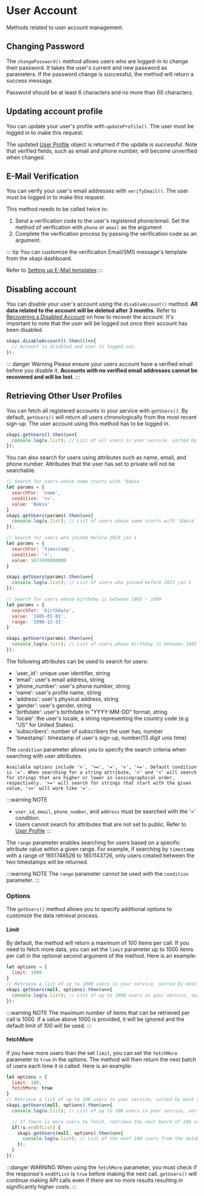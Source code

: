 # User Account

Methods related to user account management.

## Changing Password

The `changePassword()` method allows users who are logged-in to change their password. It takes the user's current and new password as parameters. If the password change is successful, the method will return a success message.

Password should be at least 6 characters and no more than 60 characters.

<CodeSwitcher :languages="{js:'Using JavaScript',form:'Using Forms'}">
<template v-slot:js>

``` js
let params = {
    current_password: 'current password',
    new_password: 'new password'
}

skapi.changePassword(params)
  .then(res => {
    console.log({res}); // SUCCESS: Password has been changed.
  })
  .catch(err => {
    console.log({err});
  });
```

</template>
<template v-slot:form>

```html
<form onsubmit="skapi.changePassword(event, 
    { 
        response: (res) => {console.log({res})}, // response runs if successful
        onerror: err => console.log({err}) // onerror runs if fail
    })">
    <input id="password" type="password" name="current_password" placeholder="Current Password" required>
    <br>
    <input id="password" type="password" name="new_password" placeholder="New Password" required>
    <br>
    <input type="submit" value="Change Password">
</form>
```

</template>
</CodeSwitcher>

## Updating account profile

You can update your user's profile with `updateProfile()`. The user must be logged in to make this request.

The updated [User Profile](/data-types/#user-profile) object is returned if the update is successful. Note that verified fields, such as email and phone number, will become unverified when changed.

<CodeSwitcher :languages="{js:'Using JavaScript',form:'Using Forms'}">
<template v-slot:js>

``` js
let updates = {
    name: 'New name',
    // email, // The user's login email address. The email will be unverified if it is changed.
    // address, // The user's address.
    // gender, // The user's gender. Can be "female" or "male", or other values if neither of these are applicable.
    // birthdate, // The user's birthdate in the format "YYYY-MM-DD".
    // phone_number, // The user's phone number.
    // email_public, // The user's email is public if this is set to true. The email should be verified.
    // phone_number_public, // The user's phone number is public if this is set to true. The phone number should be verified.
    // address_public, // The user's address is public if this is set to true.
    // gender_public, // The user's gender is public if this is set to true.
    // birthdate_public, // The user's birthdate is public if this is set to true.
};

skapi.updateProfile(updates)
  .then(res => {
    console.log({res}); // User's name is updated.
  })
  .catch(err => {
    console.log({err});
  });
```
</template>
<template v-slot:form>

```html
<form onsubmit="skapi.updateProfile(event, 
    { 
        response: (res) => {console.log({res})}, // response runs if successful
        onerror: err => console.log({err}) // onerror runs if fail
    })">
    <input type="text" name="name" placeholder="Name" required>
    <span onclick="requestCode()" style="cursor: pointer; text-decoration: underline;">Request Code</span>
    <br>
    <input type="submit" value="Update Profile">
</form>
<script>
    function requestCode() {
        skapi.verifyEmail()
          .then((res) => console.log({res}))
          .catch(err => console.log({err}));
    }
</script>
```

</template>
</CodeSwitcher>

## E-Mail Verification

You can verify your user's email addresses with `verifyEmail()`. The user must be logged in to make this request.

This method needs to be called twice to:

1. Send a verification code to the user's registered phone/email. Set the method of verification with `phone` or `email` as the argument
2. Complete the verification process by passing the verification code as an argument.

<CodeSwitcher :languages="{js:'Using JavaScript',form:'Using Forms'}">
<template v-slot:js>

``` js
async function verifyEmail() {
  // Send verification code to user's E-Mail
  await skapi.verifyEmail(); // 'SUCCESS: Verification code has been sent.'
  
  // Prompt user to enter the verification code
  let code = prompt('Enter the verification code:');
  
  // Verify E-Mail with the code
  await skapi.verifyEmail({ code }); // `SUCCESS: "email" is verified.`
  
  // E-Mail is now verified
  console.log('E-Mail verified');
}
```
</template>
<template v-slot:form>

```html
<form onsubmit="skapi.verifyEmail(event, 
    { 
        response: (res) => {console.log({res})}, // response runs if successful
        onerror: err => console.log({err}) // onerror runs if fail
    })">
    <input type="text" name="code" required>
    <br>
    <input type="submit" value="Verify Email">
</form>
```

</template>
</CodeSwitcher>

::: tip
You can customize the verification Email/SMS message's template from the skapi dashboard.

Refer to [Setting up E-Mail templates]()
:::


## Disabling account

You can disable your user's account using the `disableAccount()` method. **All data related to the account will be deleted after 3 months**. Refer to [Recovering a Disabled Account](/authentication/#recovering-a-disabled-account) on how to recover the account. It's important to note that the user will be logged out once their account has been disabled.

``` js
skapi.disableAccount().then(()=>{
  // Account is disabled and user is logged out.
});
```

::: danger Warning
Please ensure your users account have a verified email before you disable it. **Accounts with no verified email addresses cannot be recovered and will be lost**.
:::

## Retrieving Other User Profiles

You can fetch all registered accounts in your service with `getUsers()`. By default, `getUsers()` will return all users chronologically from the most recent sign-up. The user account using this method has to be logged in.

```js
skapi.getUsers().then(u=>{
  console.log(u.list); // List of all users in your service, sorted by most recent sign-up date.
});
```

You can also search for users using attributes such as name, email, and phone number. Attributes that the user has set to private will not be searchable.

```js
// Search for users whose name starts with 'Baksa'
let params = {
  searchFor: 'name',
  condition: '>=',
  value: 'Baksa'
}
skapi.getUsers(params).then(u=>{
  console.log(u.list); // List of users whose name starts with 'Baksa'
});

// Search for users who joined before 2023 jan 1
let params = {
  searchFor: 'timestamp',
  condition: '<',
  value: 1672498800000
}

skapi.getUsers(params).then(u=>{
  console.log(u.list); // List of users who joined before 2023 jan 1
});

// Search for users whose birthday is between 1985 ~ 1990
let params = {
  searchFor: 'birthdate',
  value: '1985-01-01',
  range: '1990-12-31'
}

skapi.getUsers(params).then(u=>{
  console.log(u.list); // List of users whose birthday is between 1985 ~ 1990
});
```

The following attributes can be used to search for users:

- 'user_id': unique user identifier, string
- 'email': user's email address, string
- 'phone_number': user's phone number, string
- 'name': user's profile name, string
- 'address': user's physical address, string
- 'gender': user's gender, string
- 'birthdate': user's birthdate in "YYYY-MM-DD" format, string
- 'locale': the user's locale, a string representing the country code (e.g "US" for United States).
- 'subscribers': number of subscribers the user has, number
- 'timestamp': timestamp of user's sign-up, number(13 digit unix time)

The `condition` parameter allows you to specify the search criteria when searching with user attributes. 

```
Available options include '>', '>=', '=', '<', '<='. Default condition is '='. When searching for a string attribute, '>' and '<' will search for strings that are higher or lower in lexicographical order, respectively. '>=' will search for strings that start with the given value, '<=' will work like '='.
```

:::warning NOTE
- `user_id`, `email`, `phone_number`, and `address` must be searched with the '=' condition.
- Users cannot search for attributes that are not set to public. Refer to [User Profile](/data-types/#user-profile)
:::

The `range` parameter enables searching for users based on a specific attribute value within a given range. For example, if searching by `timestamp` with a range of 1651748526 to 1651143726, only users created between the two timestamps will be returned. 

:::warning NOTE
The `range` parameter cannot be used with the `condition` parameter.
:::

### Options

The `getUsers()` method allows you to specify additional options to customize the data retrieval process.

#### Limit
By default, the method will return a maximum of 100 items per call. If you need to fetch more data, you can set the `limit` parameter up to 1000 items per call in the optional second argument of the method. Here is an example:

```js
let options = {
  limit: 1000
}
// Retrieve a list of up to 1000 users in your service, sorted by most recent sign-up date.
skapi.getUsers(null, options).then(u=>{
  console.log(u.list); // List of up to 1000 users in your service, sorted by most recent sign-up date.
});
```
:::warning NOTE
The maximum number of items that can be retrieved per call is 1000. If a value above 1000 is provided, it will be ignored and the default limit of 100 will be used.
:::


#### fetchMore
If you have more users than the set `limit`, you can set the `fetchMore` parameter to `true` in the options. The method will then return the next batch of users each time it is called. Here is an example:

``` js
let options = {
  limit: 100,
  fetchMore: true
}
// Retrieve a list of up to 100 users in your service, sorted by most recent sign-up date.
skapi.getUsers(null, options).then(u=>{
  console.log(u.list); // List of up to 100 users in your service, sorted by most recent sign-up date.

  // If there is more users to fetch, retrieve the next batch of 100 users
  if(!u.endOfList) {
    skapi.getUsers(null, options).then(u=>{
      console.log(u.list); // List of the next 100 users from the database.
    });
  }
});

```

:::danger WARNING
When using the `fetchMore` parameter, you must check if the response's `endOfList` is `true` before making the next call. `getUsers()` will continue making API calls even if there are no more results resulting in significantly higher costs.
:::